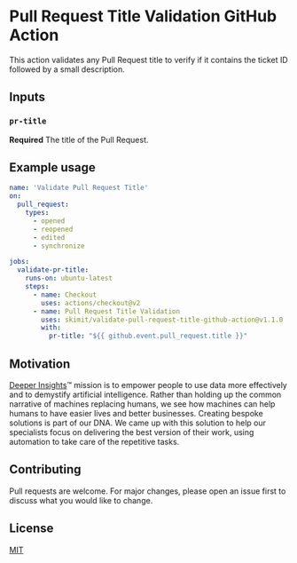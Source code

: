# Pull Request Title Validation GitHub Action
This action validates any Pull Request title to verify if it contains the ticket ID followed by a small description.

## Inputs

### `pr-title`

**Required** The title of the Pull Request.

## Example usage

```yaml
name: 'Validate Pull Request Title'
on:
  pull_request:
    types:
      - opened
      - reopened
      - edited
      - synchronize

jobs:
  validate-pr-title:
    runs-on: ubuntu-latest
    steps:
      - name: Checkout
        uses: actions/checkout@v2
      - name: Pull Request Title Validation
        uses: skimit/validate-pull-request-title-github-action@v1.1.0
        with:
          pr-title: "${{ github.event.pull_request.title }}"
```

## Motivation
[Deeper Insights](https://deeperinsights.com)™ mission is to empower people to use data more effectively and to demystify artificial intelligence. Rather than holding up the common narrative of machines replacing humans, we see how machines can help humans to have easier lives and better businesses. Creating bespoke solutions is part of our DNA. We came up with this solution to help our specialists focus on delivering the best version of their work, using automation to take care of the repetitive tasks.

## Contributing
Pull requests are welcome. For major changes, please open an issue first to discuss what you would like to change.

## License
[MIT](https://choosealicense.com/licenses/mit/)
